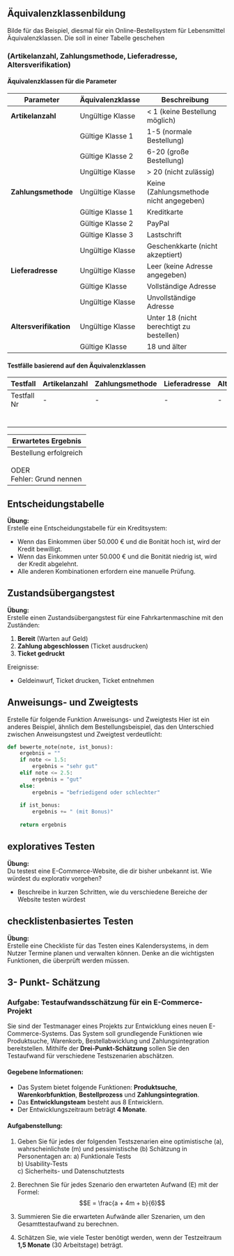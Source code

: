 ## Äquivalenzklassenbildung
Bilde für das Beispiel, diesmal für ein Online-Bestellsystem für Lebensmittel Äquivalenzklassen.
Die soll in einer Tabelle geschehen

### (Artikelanzahl, Zahlungsmethode, Lieferadresse, Altersverifikation)

#### Äquivalenzklassen für die Parameter

| **Parameter**         | **Äquivalenzklasse** | **Beschreibung**                          |
|-----------------------|----------------------|------------------------------------------|
| **Artikelanzahl**     | Ungültige Klasse     | < 1 (keine Bestellung möglich)           |
|                       | Gültige Klasse 1     | 1-5 (normale Bestellung)                 |
|                       | Gültige Klasse 2     | 6-20 (große Bestellung)                  |
|                       | Ungültige Klasse     | > 20 (nicht zulässig)                    |
| **Zahlungsmethode**   | Ungültige Klasse     | Keine (Zahlungsmethode nicht angegeben)  |
|                       | Gültige Klasse 1     | Kreditkarte                               |
|                       | Gültige Klasse 2     | PayPal                                    |
|                       | Gültige Klasse 3     | Lastschrift                               |
|                       | Ungültige Klasse     | Geschenkkarte (nicht akzeptiert)         |
| **Lieferadresse**     | Ungültige Klasse      | Leer (keine Adresse angegeben)           |
|                       | Gültige Klasse       | Vollständige Adresse                     |
|                       | Ungültige Klasse      | Unvollständige Adresse                   |
| **Altersverifikation**| Ungültige Klasse      | Unter 18 (nicht berechtigt zu bestellen) |
|                       | Gültige Klasse        | 18 und älter                             |

#### Testfälle basierend auf den Äquivalenzklassen

| **Testfall** | **Artikelanzahl** | **Zahlungsmethode** | **Lieferadresse** | **Altersverifikation** |     |
| ------------ | ----------------- | ------------------- | ----------------- | ---------------------- | --- |
| Testfall Nr  | -                 | -                   | -                 | -                      |     |
|              |                   |                     |                   |                        |     |
|              |                   |                     |                   |                        |     |
| <br>         |                   |                     |                   |                        |     |

| **Erwartetes Ergebnis**                                                              |
| ------------------------------------------------------------------------------------ |
| Bestellung erfolgreich   <br><br>ODER<br>                       Fehler: Grund nennen |

## Entscheidungstabelle

**Übung:**  
Erstelle eine Entscheidungstabelle für ein Kreditsystem:
- Wenn das Einkommen über 50.000 € und die Bonität hoch ist, wird der Kredit bewilligt.
- Wenn das Einkommen unter 50.000 € und die Bonität niedrig ist, wird der Kredit abgelehnt.
- Alle anderen Kombinationen erfordern eine manuelle Prüfung.

## Zustandsübergangstest

**Übung:**  
Erstelle einen Zustandsübergangstest für eine Fahrkartenmaschine mit den Zuständen:
1. **Bereit** (Warten auf Geld)
2. **Zahlung abgeschlossen** (Ticket ausdrucken)
3. **Ticket gedruckt**

Ereignisse:
- Geldeinwurf, Ticket drucken, Ticket entnehmen

## Anweisungs- und Zweigtests

Erstelle für folgende Funktion Anweisungs- und Zweigtests
Hier ist ein anderes Beispiel, ähnlich dem Bestellungsbeispiel, das den Unterschied zwischen Anweisungstest und Zweigtest verdeutlicht:

```python
def bewerte_note(note, ist_bonus):
    ergebnis = ""
    if note <= 1.5:
        ergebnis = "sehr gut"
    elif note <= 2.5:
        ergebnis = "gut"
    else:
        ergebnis = "befriedigend oder schlechter"
    
    if ist_bonus:
        ergebnis += " (mit Bonus)"
    
    return ergebnis
```

## exploratives Testen

**Übung:**  
Du testest eine E-Commerce-Website, die dir bisher unbekannt ist. Wie würdest du explorativ vorgehen?
- Beschreibe in kurzen Schritten, wie du verschiedene Bereiche der Website testen würdest 

## checklistenbasiertes Testen
**Übung:**  
Erstelle eine Checkliste für das Testen eines Kalendersystems, in dem Nutzer Termine planen und verwalten können. Denke an die wichtigsten Funktionen, die überprüft werden müssen.

## 3- Punkt- Schätzung

### Aufgabe: Testaufwandsschätzung für ein E-Commerce-Projekt

Sie sind der Testmanager eines Projekts zur Entwicklung eines neuen E-Commerce-Systems. Das System soll grundlegende Funktionen wie Produktsuche, Warenkorb, Bestellabwicklung und Zahlungsintegration bereitstellen. Mithilfe der **Drei-Punkt-Schätzung** sollen Sie den Testaufwand für verschiedene Testszenarien abschätzen.

#### Gegebene Informationen:
- Das System bietet folgende Funktionen: **Produktsuche**, **Warenkorbfunktion**, **Bestellprozess** und **Zahlungsintegration**.
- Das **Entwicklungsteam** besteht aus 8 Entwicklern.
- Der Entwicklungszeitraum beträgt **4 Monate**.

#### Aufgabenstellung:

1. Geben Sie für jedes der folgenden Testszenarien eine optimistische (a), wahrscheinlichste (m) und pessimistische (b) Schätzung in Personentagen an:
   a) Funktionale Tests  
   b) Usability-Tests  
   c) Sicherheits- und Datenschutztests

2. Berechnen Sie für jedes Szenario den erwarteten Aufwand (E) mit der Formel:
   $$E = \frac{a + 4m + b}{6}$$

3. Summieren Sie die erwarteten Aufwände aller Szenarien, um den Gesamttestaufwand zu berechnen.

4. Schätzen Sie, wie viele Tester benötigt werden, wenn der Testzeitraum **1,5 Monate** (30 Arbeitstage) beträgt.

